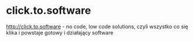 # click.to.software
http://click.to.software - no code, low code solutions,  czyli wszystko co się klika i powstaje gotowy i działający software 
